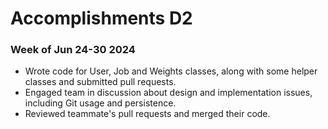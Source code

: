 # Accomplishments D2
### Week of Jun 24-30 2024

* Wrote code for User, Job and Weights classes, along with some helper classes and submitted pull requests.
* Engaged team in discussion about design and implementation issues, including Git usage and persistence.
* Reviewed teammate's pull requests and merged their code.
